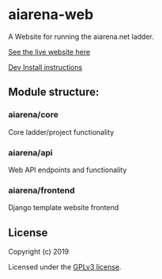 # aiarena-web
A Website for running the aiarena.net ladder.

[See the live website here](https://aiarena.net/)

[Dev Install instructions](./doc/INSTALL.md)

## Module structure:
### aiarena/core
Core ladder/project functionality

### aiarena/api
Web API endpoints and functionality

### aiarena/frontend
Django template website frontend


## License

Copyright (c) 2019

Licensed under the [GPLv3 license](LICENSE).
